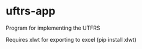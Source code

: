 uftrs-app
=========

Program for implementing the UTFRS

Requires xlwt for exporting to excel (pip install xlwt)
